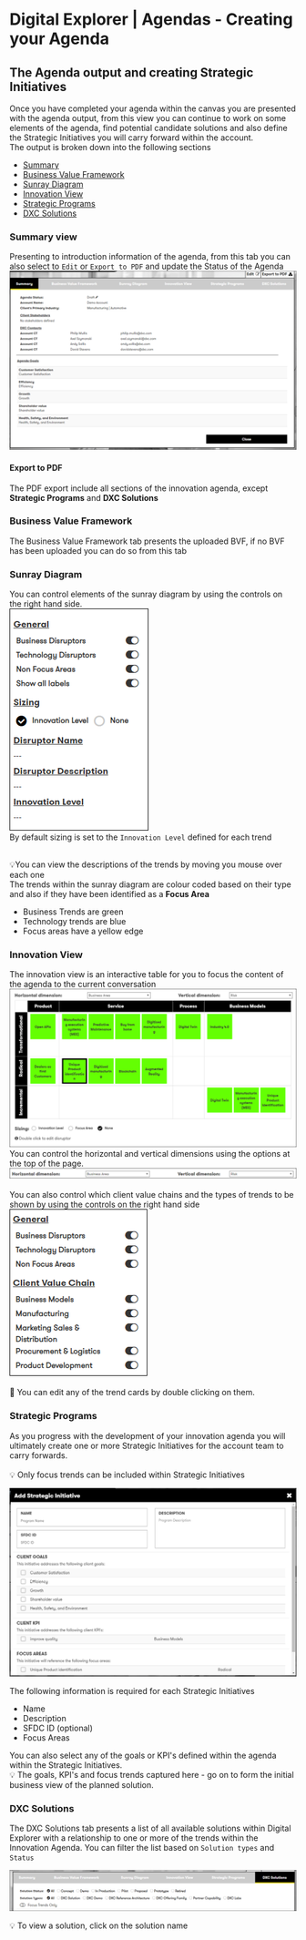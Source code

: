 # Digital Explorer | Agendas - Creating your Agenda

## The Agenda output and creating Strategic Initiatives
Once you have completed your agenda within the canvas you are presented with the agenda output, from this view you can continue to work on some elements of the agenda, find potential candidate solutions and also define the Strategic Initiatives you will carry forward within the account.
<br>
The output is broken down into the following sections

- [Summary](Summary)
- [Business Value Framework](Business-Value-Framework)
- [Sunray Diagram](Sunray-Diagram)
- [Innovation View](Innovation-View)
- [Strategic Programs](Strategic-Programs)
- [DXC Solutions](DXC-Solutions)

### Summary view
Presenting to introduction information of the agenda, from this tab you can also select to `Edit` or `Export to PDF` and update the Status of the Agenda
![agenda1](images/agenda13.png)<br>

#### Export to PDF
The PDF export include all sections of the innovation agenda, except **Strategic Programs** and **DXC Solutions**

### Business Value Framework
The Business Value Framework tab presents the uploaded BVF, if no BVF has been uploaded you can do so from this tab

### Sunray Diagram
You can control elements of the sunray diagram by using the controls on the right hand side.<br>
![agenda1](images/agenda14.png)<br>
By default sizing is set to the `Innovation Level` defined for each trend<br><br>

:bulb:You can view the descriptions of the trends by moving you mouse over each one
<br>
The trends within the sunray diagram are colour coded based on their type and also if they have been identified as a **Focus Area**
<br>
- Business Trends are green
- Technology trends are blue
- Focus areas have a yellow edge

### Innovation View 
The innovation view is an interactive table for you to focus the content of the agenda to the current conversation<br>
![agenda1](images/agenda19.png)<br>
You can control the horizontal and vertical dimensions using the options at the top of the page.<br>
![agenda1](images/agenda15.png)<br>
<br>
You can also control which client value chains and the types of trends to be shown by using the controls on the right hand side<br>
![agenda1](images/agenda16.png)<br><br>
:information_desk_person: You can edit any of the trend cards by double clicking on them.


### Strategic Programs
As you progress with the development of your innovation agenda you will ultimately create one or more Strategic Initiatives for the account team to carry forwards.<br><br>
:bulb: Only focus trends can be included within Strategic Initiatives<br>

![agenda1](images/agenda17.png)<br>

The following information is required for each Strategic Initiatives

- Name
- Description
- SFDC ID (optional)
- Focus Areas

You can also select any of the goals or KPI's defined within the agenda within the Strategic Initiatives.<br>
:bulb: The goals, KPI's and focus trends captured here - go on to form the initial business view of the planned solution.

### DXC Solutions
The DXC Solutions tab presents a list of all available solutions within Digital Explorer with a relationship to one or more of the trends within the Innovation Agenda.   You can filter the list based on `Solution types` and `Status`

![agenda1](images/agenda18.png)<br>

:bulb: To view a solution, click on the solution name